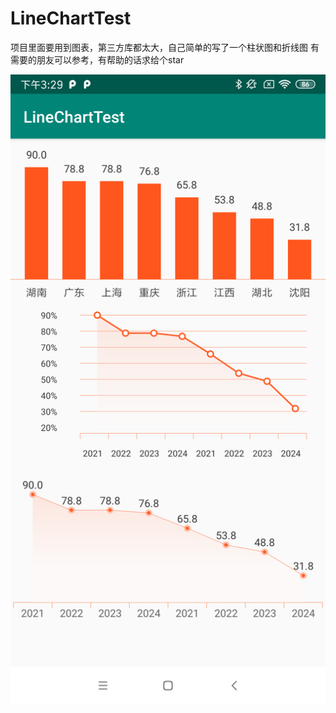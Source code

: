 # LineChartTest
项目里面要用到图表，第三方库都太大，自己简单的写了一个柱状图和折线图
有需要的朋友可以参考，有帮助的话求给个star

![image](https://github.com/amusiaHzr/LineChartTest/blob/master/Screenshot_2019-11-29-15-29-11-886_com.amusia.linecharttest.png?raw=false)
